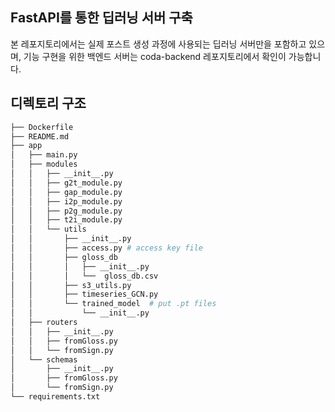 ## FastAPI를 통한 딥러닝 서버 구축
본 레포지토리에서는 실제 포스트 생성 과정에 사용되는 딥러닝 서버만을 포함하고 있으며, 기능 구현을 위한 백엔드 서버는 coda-backend 레포지토리에서 확인이 가능합니다.

## 디렉토리 구조
``` bash
├── Dockerfile
├── README.md
├── app
│   ├── main.py
│   ├── modules
│   │   ├── __init__.py
│   │   ├── g2t_module.py
│   │   ├── gap_module.py
│   │   ├── i2p_module.py
│   │   ├── p2g_module.py
│   │   ├── t2i_module.py
│   │   └── utils
│   │       ├── __init__.py
│   │       ├── access.py # access key file
│   │       ├── gloss_db
│   │       │   ├── __init__.py
│   │       │   └──  gloss_db.csv
│   │       ├── s3_utils.py
│   │       ├── timeseries_GCN.py
│   │       └── trained_model  # put .pt files
│   │           └── __init__.py
│   ├── routers
│   │   ├── __init__.py
│   │   ├── fromGloss.py
│   │   └── fromSign.py
│   └── schemas
│       ├── __init__.py
│       ├── fromGloss.py
│       └── fromSign.py
└── requirements.txt
```
